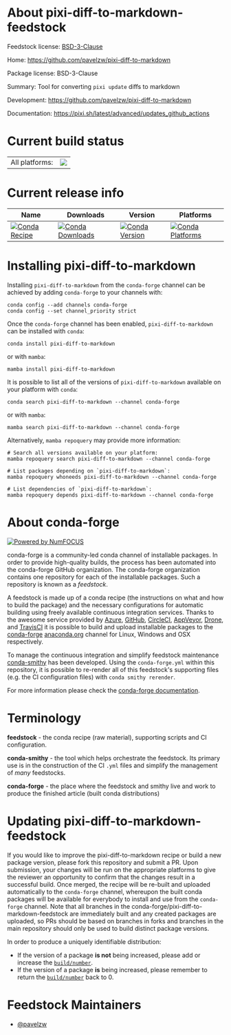About pixi-diff-to-markdown-feedstock
=====================================

Feedstock license: [BSD-3-Clause](https://github.com/conda-forge/pixi-diff-to-markdown-feedstock/blob/main/LICENSE.txt)

Home: https://github.com/pavelzw/pixi-diff-to-markdown

Package license: BSD-3-Clause

Summary: Tool for converting `pixi update` diffs to markdown

Development: https://github.com/pavelzw/pixi-diff-to-markdown

Documentation: https://pixi.sh/latest/advanced/updates_github_actions

Current build status
====================


<table><tr><td>All platforms:</td>
    <td>
      <a href="https://dev.azure.com/conda-forge/feedstock-builds/_build/latest?definitionId=22479&branchName=main">
        <img src="https://dev.azure.com/conda-forge/feedstock-builds/_apis/build/status/pixi-diff-to-markdown-feedstock?branchName=main">
      </a>
    </td>
  </tr>
</table>

Current release info
====================

| Name | Downloads | Version | Platforms |
| --- | --- | --- | --- |
| [![Conda Recipe](https://img.shields.io/badge/recipe-pixi--diff--to--markdown-green.svg)](https://anaconda.org/conda-forge/pixi-diff-to-markdown) | [![Conda Downloads](https://img.shields.io/conda/dn/conda-forge/pixi-diff-to-markdown.svg)](https://anaconda.org/conda-forge/pixi-diff-to-markdown) | [![Conda Version](https://img.shields.io/conda/vn/conda-forge/pixi-diff-to-markdown.svg)](https://anaconda.org/conda-forge/pixi-diff-to-markdown) | [![Conda Platforms](https://img.shields.io/conda/pn/conda-forge/pixi-diff-to-markdown.svg)](https://anaconda.org/conda-forge/pixi-diff-to-markdown) |

Installing pixi-diff-to-markdown
================================

Installing `pixi-diff-to-markdown` from the `conda-forge` channel can be achieved by adding `conda-forge` to your channels with:

```
conda config --add channels conda-forge
conda config --set channel_priority strict
```

Once the `conda-forge` channel has been enabled, `pixi-diff-to-markdown` can be installed with `conda`:

```
conda install pixi-diff-to-markdown
```

or with `mamba`:

```
mamba install pixi-diff-to-markdown
```

It is possible to list all of the versions of `pixi-diff-to-markdown` available on your platform with `conda`:

```
conda search pixi-diff-to-markdown --channel conda-forge
```

or with `mamba`:

```
mamba search pixi-diff-to-markdown --channel conda-forge
```

Alternatively, `mamba repoquery` may provide more information:

```
# Search all versions available on your platform:
mamba repoquery search pixi-diff-to-markdown --channel conda-forge

# List packages depending on `pixi-diff-to-markdown`:
mamba repoquery whoneeds pixi-diff-to-markdown --channel conda-forge

# List dependencies of `pixi-diff-to-markdown`:
mamba repoquery depends pixi-diff-to-markdown --channel conda-forge
```


About conda-forge
=================

[![Powered by
NumFOCUS](https://img.shields.io/badge/powered%20by-NumFOCUS-orange.svg?style=flat&colorA=E1523D&colorB=007D8A)](https://numfocus.org)

conda-forge is a community-led conda channel of installable packages.
In order to provide high-quality builds, the process has been automated into the
conda-forge GitHub organization. The conda-forge organization contains one repository
for each of the installable packages. Such a repository is known as a *feedstock*.

A feedstock is made up of a conda recipe (the instructions on what and how to build
the package) and the necessary configurations for automatic building using freely
available continuous integration services. Thanks to the awesome service provided by
[Azure](https://azure.microsoft.com/en-us/services/devops/), [GitHub](https://github.com/),
[CircleCI](https://circleci.com/), [AppVeyor](https://www.appveyor.com/),
[Drone](https://cloud.drone.io/welcome), and [TravisCI](https://travis-ci.com/)
it is possible to build and upload installable packages to the
[conda-forge](https://anaconda.org/conda-forge) [anaconda.org](https://anaconda.org/)
channel for Linux, Windows and OSX respectively.

To manage the continuous integration and simplify feedstock maintenance
[conda-smithy](https://github.com/conda-forge/conda-smithy) has been developed.
Using the ``conda-forge.yml`` within this repository, it is possible to re-render all of
this feedstock's supporting files (e.g. the CI configuration files) with ``conda smithy rerender``.

For more information please check the [conda-forge documentation](https://conda-forge.org/docs/).

Terminology
===========

**feedstock** - the conda recipe (raw material), supporting scripts and CI configuration.

**conda-smithy** - the tool which helps orchestrate the feedstock.
                   Its primary use is in the construction of the CI ``.yml`` files
                   and simplify the management of *many* feedstocks.

**conda-forge** - the place where the feedstock and smithy live and work to
                  produce the finished article (built conda distributions)


Updating pixi-diff-to-markdown-feedstock
========================================

If you would like to improve the pixi-diff-to-markdown recipe or build a new
package version, please fork this repository and submit a PR. Upon submission,
your changes will be run on the appropriate platforms to give the reviewer an
opportunity to confirm that the changes result in a successful build. Once
merged, the recipe will be re-built and uploaded automatically to the
`conda-forge` channel, whereupon the built conda packages will be available for
everybody to install and use from the `conda-forge` channel.
Note that all branches in the conda-forge/pixi-diff-to-markdown-feedstock are
immediately built and any created packages are uploaded, so PRs should be based
on branches in forks and branches in the main repository should only be used to
build distinct package versions.

In order to produce a uniquely identifiable distribution:
 * If the version of a package **is not** being increased, please add or increase
   the [``build/number``](https://docs.conda.io/projects/conda-build/en/latest/resources/define-metadata.html#build-number-and-string).
 * If the version of a package **is** being increased, please remember to return
   the [``build/number``](https://docs.conda.io/projects/conda-build/en/latest/resources/define-metadata.html#build-number-and-string)
   back to 0.

Feedstock Maintainers
=====================

* [@pavelzw](https://github.com/pavelzw/)


<!-- dummy commit to enable rerendering -->

